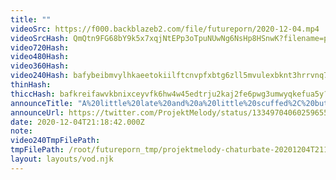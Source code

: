 ```yaml
---
title: ""
videoSrc: https://f000.backblazeb2.com/file/futureporn/2020-12-04.mp4
videoSrcHash: QmQtn9FG68bY9k5x7xqjNtEPp3oTpuNUwNg6NsHp8HSnwK?filename=projektmelody-chaturbate-20201204T211842Z-source.mp4
video720Hash: 
video480Hash: 
video360Hash: 
video240Hash: bafybeibmvylhkaeetokiilftcnvpfxbtg6zll5mvulexbknt3hrrvnq72m?filename=projektmelody-chaturbate-20201204T211842Z-240p.mp4
thinHash: 
thiccHash: bafkreifawvkbnixceyvfk6hw4w45edtrju2kaj2fe6pwg3umwyqkefua5y?filename=20201204T211842Z-thicc.jpg
announceTitle: "A%20little%20late%20and%20a%20little%20scuffed%2C%20but%20I%27m%20online%21%21"
announceUrl: https://twitter.com/ProjektMelody/status/1334970406025965571
date: 2020-12-04T21:18:42.000Z
note: 
video240TmpFilePath: 
tmpFilePath: /root/futureporn_tmp/projektmelody-chaturbate-20201204T211842Z-source.mp4
layout: layouts/vod.njk
---
```

